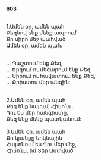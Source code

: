 **603**

\
1.Ամեն օր, ամեն պահ\
Քեզնով ենք մենք ապրում\
Քո սիրո մեջ պահված\
Ամեն օր, ամեն պահ:

\
 ... Պաշտում ենք Քեզ,\
 ... Երգում ու մեծարում ենք Քեզ,\
 ... Սիրում ու հավատում ենք Քեզ,\
 ... Քրիստոս մեր անգին:

\
2.Ամեն օր, ամեն պահ\
Քեզ ենք նայում, Հիսո՛ւս,\
Դու ես մեր հանգիստը,\
Քեզ ենք մենք պատկանում:\
\
3.Ամեն օր, ամեն պահ\
Քո կյանքը երկնային\
Հայտնում ես Դու մեր մեջ,\
Հիսո՛ւս, իմ Տեր Աստված:
